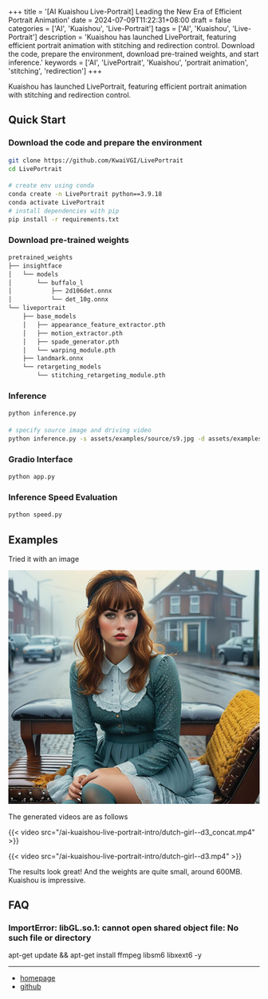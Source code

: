 +++
title = '[AI Kuaishou Live-Portrait] Leading the New Era of Efficient Portrait Animation'
date = 2024-07-09T11:22:31+08:00
draft = false
categories = ['AI', 'Kuaishou', 'Live-Portrait']
tags = ['AI', 'Kuaishou', 'Live-Portrait']
description = 'Kuaishou has launched LivePortrait, featuring efficient portrait animation with stitching and redirection control. Download the code, prepare the environment, download pre-trained weights, and start inference.'
keywords = ['AI', 'LivePortrait', 'Kuaishou', 'portrait animation', 'stitching', 'redirection']
+++

Kuaishou has launched LivePortrait, featuring efficient portrait animation with stitching and redirection control.

## Quick Start

### Download the code and prepare the environment

```bash
git clone https://github.com/KwaiVGI/LivePortrait
cd LivePortrait

# create env using conda
conda create -n LivePortrait python==3.9.18
conda activate LivePortrait
# install dependencies with pip
pip install -r requirements.txt
```

### Download pre-trained weights

```bash
pretrained_weights
├── insightface
│   └── models
│       └── buffalo_l
│           ├── 2d106det.onnx
│           └── det_10g.onnx
└── liveportrait
    ├── base_models
    │   ├── appearance_feature_extractor.pth
    │   ├── motion_extractor.pth
    │   ├── spade_generator.pth
    │   └── warping_module.pth
    ├── landmark.onnx
    └── retargeting_models
        └── stitching_retargeting_module.pth
```

### Inference

```bash
python inference.py

# specify source image and driving video
python inference.py -s assets/examples/source/s9.jpg -d assets/examples/driving/d0.mp4
```

### Gradio Interface

```bash
python app.py
```

### Inference Speed Evaluation

```bash
python speed.py
```

## Examples

Tried it with an image

![dutch-girl](dutch-girl.jpg)

The generated videos are as follows

{{< video src="/ai-kuaishou-live-portrait-intro/dutch-girl--d3_concat.mp4" >}}

{{< video src="/ai-kuaishou-live-portrait-intro/dutch-girl--d3.mp4" >}}

The results look great! And the weights are quite small, around 600MB. Kuaishou is impressive.

## FAQ

### ImportError: libGL.so.1: cannot open shared object file: No such file or directory
apt-get update && apt-get install ffmpeg libsm6 libxext6 -y

---

- [homepage](https://liveportrait.github.io/)
- [github](https://github.com/KwaiVGI/LivePortrait)
<!-- - [original](...) -->
<!-- - [AI Blog - Learn AI from scratch](...) -->
<!-- - [公众号 - Learn AI from scratch](...) -->
<!-- - [CSDN - Learn AI from scratch](...) -->
<!-- - [Juejin - Learn AI from scratch](...) -->
<!-- - [Zhihu - Learn AI from scratch](...) -->
<!-- - [Alibaba Cloud - Learn AI from scratch](...) -->
<!-- - [Tencent Cloud - Learn AI from scratch](...) -->
